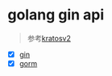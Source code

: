 # golang gin api
> 参考[kratosv2](https://github.com/go-kratos/kratos)
- [x] [gin](https://github.com/gin-gonic/gin)
- [x] [gorm](https://gorm.io/)